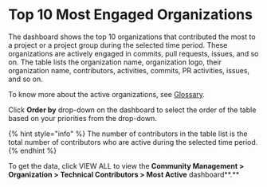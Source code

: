 # Top 10 Most Engaged Organizations

The dashboard shows the top 10 organizations that contributed the most to a project or a project group during the selected time period. These organizations are actively engaged in commits, pull requests, issues, and so on. The table lists the organization name, organization logo, their organization name, contributors, activities, commits, PR activities, issues, and so on.

To know more about the active organizations, see [Glossary](../../../../glossary.md).

Click **Order by** drop-down on the dashboard to select the order of the table based on  your priorities from the drop-down.&#x20;

{% hint style="info" %}
The number of contributors in the table list is the total number of contributors who are active during the selected time period.
{% endhint %}

To get the data, click VIEW ALL to view the **Community Management > Organization > Technical Contributors > Most Active** dashboard**.**&#x20;








